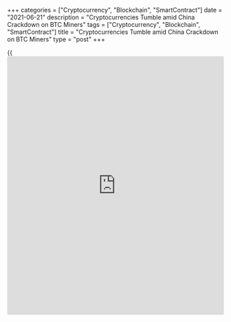+++
categories = ["Cryptocurrency", "Blockchain", "SmartContract"]
date = "2021-06-21"
description = "Cryptocurrencies Tumble amid China Crackdown on BTC Miners"
tags = ["Cryptocurrency", "Blockchain", "SmartContract"]
title = "Cryptocurrencies Tumble amid China Crackdown on BTC Miners"
type = "post"
+++

{{<iframe id="large-banner" src="https://www.bounty.group/#slide=3.0" width="100%" height="600" scrolling="no" style="border: 0px solid rgb(216, 221, 230); border-radius: 3px;">}}

Cryptocurrencies tumbled on Monday as China’s crackdown on [bitcoin](https://www.letsplayfx.com/blog/forex-for-bitcoin/)
mining expanded to the province of Sichuan.

Bitcoin fell to as low as $32,288 for the first time since June 8, and
was last down 7.9% at around $32,781.

Smaller rival ether dropped below $2,000 for the first time since May
23, before trading 10% lower at 2019.01.

Cryptomining is big business in China, accounting for more than half of
global [bitcoin](https://www.letsplayfx.com/blog/forex-for-bitcoin/) production.

_(Reporting by Kevin Buckland; Editing by Toby Chopra)_

_Source:[Reuters][1]_

   1. /geturl/index/ebb313ada14975822fefb8d9070ad4395fd05ec5/